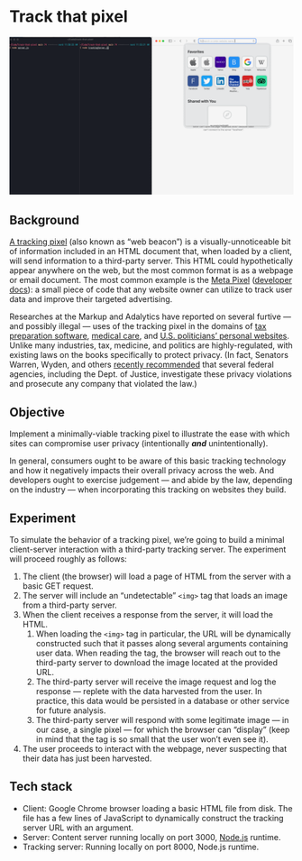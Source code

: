 # Track that pixel

![Tracking pixel demo](tracking_pixel.gif)

## Background

[A tracking pixel](https://en.wikipedia.org/wiki/Web_beacon) (also known as “web beacon”) is a visually-unnoticeable bit of information included in an HTML document that, when loaded by a client, will send information to a third-party server. This HTML could hypothetically appear anywhere on the web, but the most common format is as a webpage or email document. The most common example is the [Meta Pixel](https://www.facebook.com/business/tools/meta-pixel/) ([developer docs](https://developers.facebook.com/docs/meta-pixel)): a small piece of code that any website owner can utilize to track user data and improve their targeted advertising.

Researches at the Markup and Adalytics have reported on several furtive — and possibly illegal — uses of the tracking pixel in the domains of [tax preparation software](https://themarkup.org/pixel-hunt/2022/11/22/tax-filing-websites-have-been-sending-users-financial-information-to-facebook), [medical care](https://themarkup.org/pixel-hunt/2022/06/16/facebook-is-receiving-sensitive-medical-information-from-hospital-websites), and [U.S. politicians’ personal websites](https://adalytics.io/blog/is-congress-leaking-your-data). Unlike many industries, tax, medicine, and politics are highly-regulated, with existing laws on the books specifically to protect privacy. (In fact, Senators Warren, Wyden, and others [recently recommended](https://www.warren.senate.gov/oversight/reports/in-new-report-senators-warren-wyden-lawmakers-reveal-massive-likely-illegal-breach-of-taxpayer-privacy-by-tax-prep-companies-with-meta_call-for-agencies-to-investigate-prosecute) that several federal agencies, including the Dept. of Justice, investigate these privacy violations and prosecute any company that violated the law.)

## Objective

Implement a minimally-viable tracking pixel to illustrate the ease with which sites can compromise user privacy (intentionally **_and_** unintentionally).

In general, consumers ought to be aware of this basic tracking technology and how it negatively impacts their overall privacy across the web. And developers ought to exercise judgement — and abide by the law, depending on the industry — when incorporating this tracking on websites they build.

## Experiment

To simulate the behavior of a tracking pixel, we’re going to build a minimal client-server interaction with a third-party tracking server. The experiment will proceed roughly as follows:

1. The client (the browser) will load a page of HTML from the server with a basic GET request.
2. The server will include an “undetectable” `<img>` tag that loads an image from a third-party server.
3. When the client receives a response from the server, it will load the HTML.
   1. When loading the `<img>` tag in particular, the URL will be dynamically constructed such that it passes along several arguments containing user data. When reading the tag, the browser will reach out to the third-party server to download the image located at the provided URL.
   2. The third-party server will receive the image request and log the response — replete with the data harvested from the user. In practice, this data would be persisted in a database or other service for future analysis.
   3. The third-party server will respond with some legitimate image — in our case, a single pixel — for which the browser can “display” (keep in mind that the tag is so small that the user won’t even see it).
4. The user proceeds to interact with the webpage, never suspecting that their data has just been harvested.

## Tech stack

- Client: Google Chrome browser loading a basic HTML file from disk. The file
  has a few lines of JavaScript to dynamically construct the tracking server URL
  with an argument.
- Server: Content server running locally on port 3000, [Node.js](https://nodejs.org/en) runtime.
- Tracking server: Running locally on port 8000, Node.js runtime.
